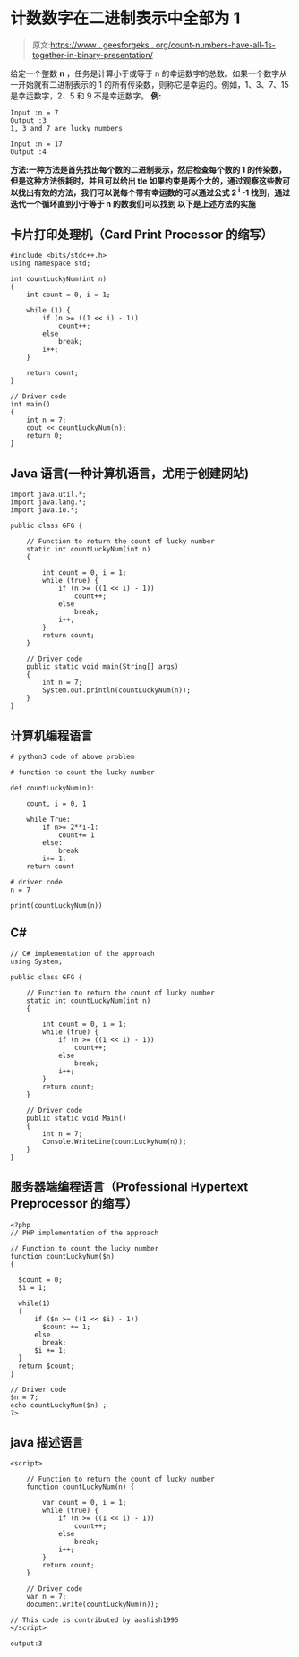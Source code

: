 # 计数数字在二进制表示中全部为 1

> 原文:[https://www . geesforgeks . org/count-numbers-have-all-1s-together-in-binary-presentation/](https://www.geeksforgeeks.org/count-numbers-have-all-1s-together-in-binary-representation/)

给定一个整数 **n** ，任务是计算小于或等于 n 的幸运数字的总数。如果一个数字从一开始就有二进制表示的 1 的所有传染数，则称它是幸运的。例如，1、3、7、15 是幸运数字，2、5 和 9 不是幸运数字。
**例:**

```
Input :n = 7 
Output :3
1, 3 and 7 are lucky numbers

Input :n = 17
Output :4
```

**方法:**一种方法是首先找出每个数的二进制表示，然后检查每个数的 1 的传染数，但是这种方法很耗时，并且可以给出 **tle** 如果约束是两个大的，通过观察这些数可以找出有效的方法，我们可以说每个带有幸运数的**可以通过公式 **2 <sup>i</sup> -1** 找到，通过迭代一个循环直到小于等于 n 的数我们可以找到
**以下是上述方法的实施**** 

## 卡片打印处理机（Card Print Processor 的缩写）

```
#include <bits/stdc++.h>
using namespace std;

int countLuckyNum(int n)
{
    int count = 0, i = 1;

    while (1) {
        if (n >= ((1 << i) - 1))
            count++;
        else
            break;
        i++;
    }

    return count;
}

// Driver code
int main()
{
    int n = 7;
    cout << countLuckyNum(n);
    return 0;
}
```

## Java 语言(一种计算机语言，尤用于创建网站)

```
import java.util.*;
import java.lang.*;
import java.io.*;

public class GFG {

    // Function to return the count of lucky number
    static int countLuckyNum(int n)
    {

        int count = 0, i = 1;
        while (true) {
            if (n >= ((1 << i) - 1))
                count++;
            else
                break;
            i++;
        }
        return count;
    }

    // Driver code
    public static void main(String[] args)
    {
        int n = 7;
        System.out.println(countLuckyNum(n));
    }
}
```

## 计算机编程语言

```
# python3 code of above problem

# function to count the lucky number

def countLuckyNum(n):

    count, i = 0, 1

    while True:
        if n>= 2**i-1:
            count+= 1
        else:
            break
        i+= 1;
    return count    

# driver code
n = 7

print(countLuckyNum(n))
```

## C#

```
// C# implementation of the approach
using System;

public class GFG {

    // Function to return the count of lucky number
    static int countLuckyNum(int n)
    {

        int count = 0, i = 1;
        while (true) {
            if (n >= ((1 << i) - 1))
                count++;
            else
                break;
            i++;
        }
        return count;
    }

    // Driver code
    public static void Main()
    {
        int n = 7;
        Console.WriteLine(countLuckyNum(n));
    }
}
```

## 服务器端编程语言（Professional Hypertext Preprocessor 的缩写）

```
<?php
// PHP implementation of the approach

// Function to count the lucky number
function countLuckyNum($n)  
{  

  $count = 0;
  $i = 1;

  while(1)
  {
      if ($n >= ((1 << $i) - 1))
        $count += 1;
      else
        break;
      $i += 1;
  }
  return $count;                    
}  

// Driver code  
$n = 7;
echo countLuckyNum($n) ;  
?>
```

## java 描述语言

```
<script>

    // Function to return the count of lucky number
    function countLuckyNum(n) {

        var count = 0, i = 1;
        while (true) {
            if (n >= ((1 << i) - 1))
                count++;
            else
                break;
            i++;
        }
        return count;
    }

    // Driver code
    var n = 7;
    document.write(countLuckyNum(n));

// This code is contributed by aashish1995
</script>
```

```
output:3
```
